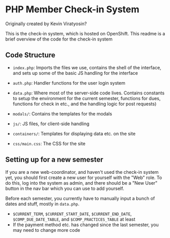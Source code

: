 # PHP Member Check-in System

Originally created by Kevin Viratyosin?

This is the check-in system, which is hosted on OpenShift.
This readme is a brief overview of the code for the check-in system


## Code Structure

* `index.php`:
    Imports the files we use, contains the shell of the interface, and sets up some of the basic JS handling for the interface
* `auth.php`:
    Handler functions for the user login system
* `data.php`:
    Where most of the server-side code lives. 
    Contains constants to setup the environment for the current semester, functions for dues, functions for check in etc., and the handling logic for post requests)

* `modals/`:
    Contains the templates for the modals 
* `js/`:
    JS files, for client-side handling
* `containers/`:
    Templates for displaying data etc. on the site
    
* `css/main.css`:
    The CSS for the site


## Setting up for a new semester

If you are a new web-coordinator, and haven't used the check-in system yet, you should first create a new user for yourself with the "Web" role. 
To do this, log into the system as admin, and there should be a "New User" button in the nav bar which you can use to add yourself.

Before each semester, you currently have to manually input a bunch of dates and stuff, mostly in `data.php`. 

* `$CURRENT_TERM`, `$CURRENT_START_DATE`, `$CURRENT_END_DATE`, `$COMP_DUE_DATE_TABLE`, and `$COMP_PRACTICES_TABLE` at least
* If the payment method etc. has changed since the last semester, you may need to change more code
  
